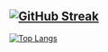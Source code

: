[![GitHub Streak](https://github-readme-streak-stats.herokuapp.com?user=afuenzalida&theme=tokyonight&locale=es)](https://git.io/streak-stats)
---
[![Top Langs](https://github-readme-stats.vercel.app/api/top-langs/?username=afuenzalida&theme=tokyonight&locale=es)](https://github.com/anuraghazra/github-readme-stats)
